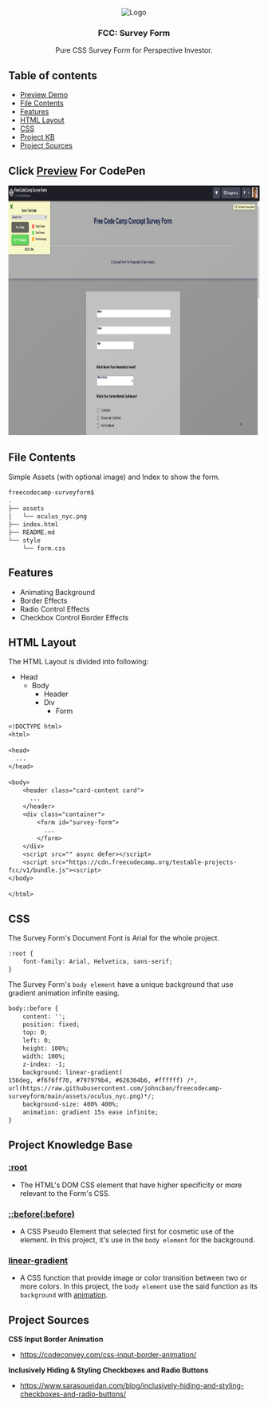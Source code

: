<p align="center">
    <img src="https://image.flaticon.com/icons/png/512/65/65381.png" alt="Logo" width=72 height=72>

  <h3 align="center">FCC: Survey Form</h3>

  <p align="center">
    Pure CSS Survey Form for Perspective Investor.
  </p>
</p>


## Table of contents

- [Preview Demo](#click-preview-for-demo)
- [File Contents](#file-contents)
- [Features](#features)
- [HTML Layout](#html-layout)
- [CSS](#css)
- [Project KB](#project-knowledge-base)
- [Project Sources](#project-sources)


## Click [Preview](https://codepen.io/johncban/full/LYxwQxX) For CodePen
<p align="center">
  <img src="https://raw.githubusercontent.com/johncban/freecodecamp-surveyform/main/assets/readme/survey-form.png" width=900 height=500>
</p>



## File Contents
Simple Assets (with optional image) and Index to show the form.
```
freecodecamp-surveyform$
.
├── assets
│   └── oculus_nyc.png
├── index.html
├── README.md
└── style
    └── form.css
```

## Features

- Animating Background 
- Border Effects
- Radio Control Effects
- Checkbox Control Border Effects

## HTML Layout

The HTML Layout is divided into following:
- Head
  * Body
    * Header
    * Div
      * Form

```
<!DOCTYPE html>
<html>

<head>
  ...
</head>

<body>
    <header class="card-content card">
      ...
    </header>
    <div class="container">
        <form id="survey-form">
          ...
        </form>
    </div>
    <script src="" async defer></script>
    <script src="https://cdn.freecodecamp.org/testable-projects-fcc/v1/bundle.js"><script>
</body>

</html>

```
  




## CSS
The Survey Form's Document Font is Arial for the whole project.
```
:root {
    font-family: Arial, Helvetica, sans-serif;
}
```
The Survey Form's ```body element``` have a unique background that use gradient animation infinite easing.
```
body::before {
    content: '';
    position: fixed;
    top: 0;
    left: 0;
    height: 100%;
    width: 100%;
    z-index: -1;
    background: linear-gradient(
156deg, #f6f6ff70, #797979b4, #626364b6, #ffffff) /*, url(https://raw.githubusercontent.com/johncban/freecodecamp-surveyform/main/assets/oculus_nyc.png)*/;
    background-size: 400% 400%;
    animation: gradient 15s ease infinite;
}
```

## Project Knowledge Base

### [:root](https://developer.mozilla.org/en-US/docs/Web/CSS/:root)
- The HTML's DOM CSS element that have higher specificity or more relevant to the Form's CSS.
### [::before(:before)](https://developer.mozilla.org/en-US/docs/Web/CSS/::before)
- A CSS Pseudo Element that selected first for cosmetic use of the element. In this project, it's use in the ```body element``` for the background.
### [linear-gradient](https://developer.mozilla.org/en-US/docs/Web/CSS/gradient/linear-gradient())
- A CSS function that provide image or color transition between two or more colors. In this project, the ```body element``` use the said function as its ```background``` with [animation](https://developer.mozilla.org/en-US/docs/Web/CSS/CSS_Animations/Using_CSS_animations).


## Project Sources

**CSS Input Border Animation**

- <https://codeconvey.com/css-input-border-animation/>

**Inclusively Hiding & Styling Checkboxes and Radio Buttons**
- <https://www.sarasoueidan.com/blog/inclusively-hiding-and-styling-checkboxes-and-radio-buttons/>
